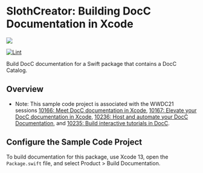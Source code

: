 # SlothCreator: Building DocC Documentation in Xcode

[<img src="https://github.com/SomeshKarthikK/tesing-docc/workflows/CI/badge.svg" />](https://github.com/SomeshKarthikK/tesing-docc/actions?query=workflow%3ACI)

[![Lint](https://github.com/SomeshKarthikK/tesing-docc/actions/workflows/linter.yml/badge.svg)](https://github.com/SomeshKarthikK/tesing-docc/actions/workflows/linter.yml)

Build DocC documentation for a Swift package that contains a DocC Catalog.

## Overview

- Note: This sample code project is associated with the WWDC21 sessions [10166: Meet DocC documentation in Xcode](https://developer.apple.com/wwdc21/10166), [10167: Elevate your DocC documentation in Xcode](https://developer.apple.com/wwdc21/10167), [10236: Host and automate your DocC Documentation](https://developer.apple.com/wwdc21/10236), and [10235: Build interactive tutorials in DocC](https://developer.apple.com/wwdc21/10235).

## Configure the Sample Code Project

To build documentation for this package, use Xcode 13, open the `Package.swift` file, and select Product > Build Documentation.
